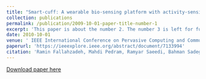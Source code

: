 ```yaml
---
title: "Smart-cuff: A wearable bio-sensing platform with activity-sensitive information quality assessment for monitoring ankle edema"
collection: publications
permalink: /publication/2009-10-01-paper-title-number-1
excerpt: 'This paper is about the number 2. The number 3 is left for future work.'
date: 2010-10-01
venue: ' IEEE International Conference on Pervasive Computing and Communication Workshops'
paperurl: 'https://ieeexplore.ieee.org/abstract/document/7133994'
citation: 'Ramin Fallahzadeh, Mahdi Pedram, Ramyar Saeedi, Bahman Sadeghi, Michael Ong, Hassan Ghasemzadeh. (2015). &quot;mart-cuff: A wearable bio-sensing platform with activity-sensitive information quality assessment for monitoring ankle edema.&quot; <i>Journal 1</i>.'
---
```


[Download paper here](https://github.com/mahdipedro/mpedram.github.io/blob/master/files/Smart_Cuff_A_Wearable_Bio_Sensing_Platfo.pdf)